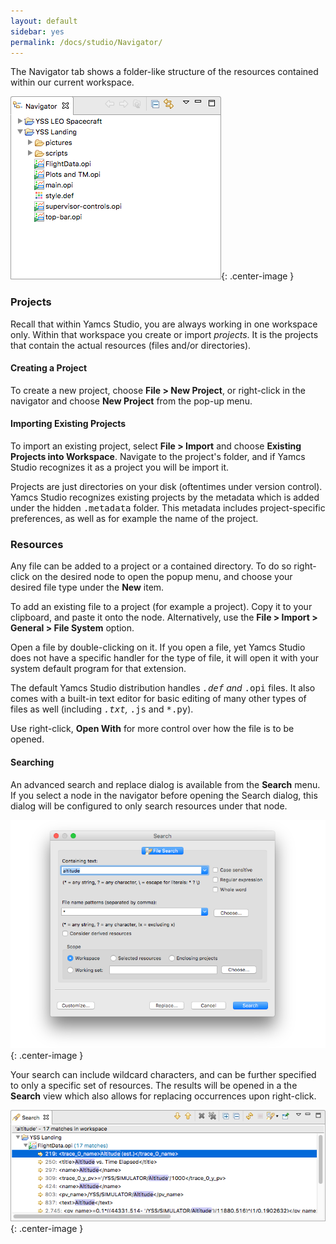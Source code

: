 ```yaml
---
layout: default
sidebar: yes
permalink: /docs/studio/Navigator/
---
```


The Navigator tab shows a folder-like structure of the resources contained within our current workspace.

![Navigator](/assets/studio/navigator.png){: .center-image }

### Projects
Recall that within Yamcs Studio, you are always working in one workspace only. Within that workspace you create or import *projects*. It is the projects that contain the actual resources (files and/or directories).

#### Creating a Project
To create a new project, choose **File > New Project**, or right-click in the navigator and choose **New Project** from the pop-up menu.

#### Importing Existing Projects
To import an existing project, select **File > Import** and choose **Existing Projects into Workspace**. Navigate to the project's folder, and if Yamcs Studio recognizes it as a project you will be import it.

<div class="hint">
    Projects are just directories on your disk (oftentimes under version control). Yamcs Studio recognizes existing projects by the metadata which is added under the hidden <tt>.metadata</tt> folder. This metadata includes project-specific preferences, as well as for example the name of the project.
</div>

### Resources
Any file can be added to a project or a contained directory. To do so right-click on the desired node to open the popup menu, and choose your desired file type under the **New** item.

To add an existing file to a project (for example a project). Copy it to your clipboard, and paste it onto the node. Alternatively, use the **File > Import > General > File System** option.

Open a file by double-clicking on it. If you open a file, yet Yamcs Studio does not have a specific handler for the type of file, it will open it with your system default program for that extension.

The default Yamcs Studio distribution handles <tt>*.def</tt> and <tt>*.opi</tt> files. It also comes with a built-in text editor for basic editing of many other types of files as well (including <tt>*.txt</tt>, <tt>*.js</tt> and <tt>*.py</tt>).

Use right-click, **Open With** for more control over how the file is to be opened.

#### Searching
An advanced search and replace dialog is available from the **Search** menu. If you select a node in the navigator before opening the Search dialog, this dialog will be configured to only search resources under that node.

![Search](/assets/studio/search.png){: .center-image }

Your search can include wildcard characters, and can be further specified to only a specific set of resources. The results will be opened in a the **Search** view which also allows for replacing occurrences upon right-click.

![Search Results](/assets/studio/search-results.png){: .center-image }
